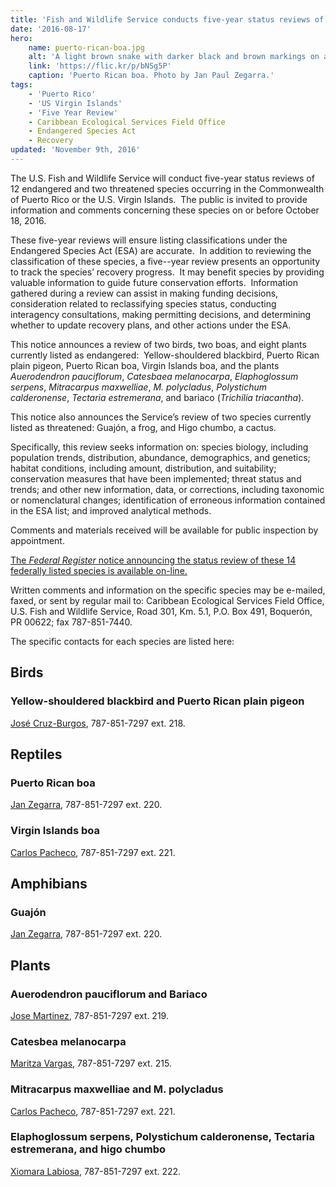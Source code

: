 ```yaml
---
title: 'Fish and Wildlife Service conducts five-year status reviews of 14 Caribbean species'
date: '2016-08-17'
hero:
    name: puerto-rican-boa.jpg
    alt: 'A light brown snake with darker black and brown markings on a green vine.'
    link: 'https://flic.kr/p/bNSg5P'
    caption: 'Puerto Rican boa. Photo by Jan Paul Zegarra.'
tags:
    - 'Puerto Rico'
    - 'US Virgin Islands'
    - 'Five Year Review'
    - Caribbean Ecological Services Field Office
    - Endangered Species Act
    - Recovery
updated: 'November 9th, 2016'
---
```

The U.S. Fish and Wildlife Service will conduct five-year status reviews of 12 endangered and two threatened species occurring in the Commonwealth of Puerto Rico or the U.S. Virgin Islands.  The public is invited to provide information and comments concerning these species on or before October 18, 2016.

These five-year reviews will ensure listing classifications under the Endangered Species Act (ESA) are accurate.  In addition to reviewing the classification of these species, a five--year review presents an opportunity to track the species’ recovery progress.  It may benefit species by providing valuable information to guide future conservation efforts.  Information gathered during a review can assist in making funding decisions, consideration related to reclassifying species status, conducting interagency consultations, making permitting decisions, and determining whether to update recovery plans, and other actions under the ESA.

This notice announces a review of two birds, two boas, and eight plants currently listed as endangered:  Yellow-shouldered blackbird, Puerto Rican plain pigeon, Puerto Rican boa, Virgin Islands boa, and the plants _Auerodendron pauciflorum_, _Catesbaea melanocarpa_, _Elaphoglossum serpens_, _Mitracarpus maxwelliae_, _M. polycladus_, _Polystichum calderonense_, _Tectaria estremerana_, and bariaco (_Trichilia triacantha_).

This notice also announces the Service’s review of two species currently listed as threatened: Guajón, a frog, and Higo chumbo, a cactus.  

Specifically, this review seeks information on: species biology, including population trends, distribution, abundance, demographics, and genetics; habitat conditions, including amount, distribution, and suitability; conservation measures that have been implemented; threat status and trends; and other new information, data, or corrections, including taxonomic or nomenclatural changes; identification of erroneous information contained in the ESA list; and improved analytical methods.

Comments and materials received will be available for public inspection by appointment.

[The _Federal Register_ notice announcing the status review of these 14 federally listed species is available on-line.](https://www.federalregister.gov/articles/2016/08/22/2016-19940/endangered-and-threatened-wildlife-and-plants-5-year-status-reviews-of-14-caribbean-species)

Written comments and information on the specific species may be e-mailed, faxed, or sent by regular mail to: Caribbean Ecological Services Field Office, U.S. Fish and Wildlife Service, Road 301, Km. 5.1, P.O. Box 491, Boquerón, PR 00622; fax 787-851-7440\.    

The specific contacts for each species are listed here:

## Birds

### Yellow-shouldered blackbird and Puerto Rican plain pigeon

[José Cruz-Burgos](mailto:jose_cruz-burgos@fws.gov), 787-851-7297 ext. 218.

## Reptiles

### Puerto Rican boa

[Jan Zegarra](mailto:jan_zegarra@fws.gov), 787-851-7297 ext. 220.

### Virgin Islands boa

[Carlos Pacheco](mailto:carlos_pacheco@fws.gov), 787-851-7297 ext. 221.  

## Amphibians

### Guajón

[Jan Zegarra](mailto:jan_zegarra@fws.gov), 787-851-7297 ext. 220.    

## Plants

### Auerodendron pauciflorum and Bariaco

[Jose Martinez](mailto:jose_martinez@fws.gov), 787-851-7297 ext. 219.  

### Catesbea melanocarpa

[Maritza Vargas](mailto:maritza_vargas@fws.gov), 787-851-7297 ext. 215.  

### Mitracarpus maxwelliae and M. polycladus

[Carlos Pacheco](mailto:carlos_pacheco@fws.gov), 787-851-7297 ext. 221.  

### Elaphoglossum serpens, Polystichum calderonense, Tectaria estremerana, and higo chumbo

[Xiomara Labiosa](mailto:xiomara_labiosa@fws.gov), 787-851-7297 ext. 222.
